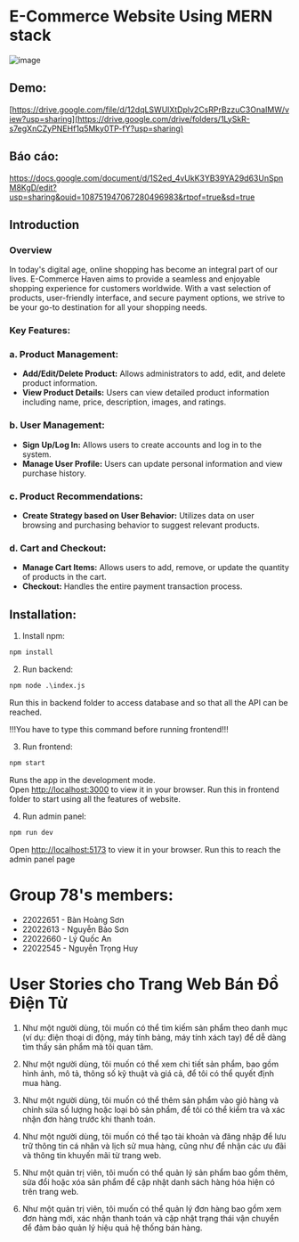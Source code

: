 # E-Commerce Website Using MERN stack

![image](https://github.com/nguyenbaoson/software_engineering_2024/assets/125812602/01a48194-9be9-46a5-ae77-dcef97c89ebb)

## Demo:
[https://drive.google.com/file/d/12dqLSWUlXtDplv2CsRPrBzzuC3OnaIMW/view?usp=sharing](https://drive.google.com/drive/folders/1LySkR-s7egXnCZyPNEHf1q5Mky0TP-fY?usp=sharing)
## Báo cáo:
https://docs.google.com/document/d/1S2ed_4vUkK3YB39YA29d63UnSpnM8KgD/edit?usp=sharing&ouid=108751947067280496983&rtpof=true&sd=true

## Introduction
### Overview
In today's digital age, online shopping has become an integral part of our lives. E-Commerce Haven aims to provide a seamless and enjoyable shopping experience for customers worldwide. With a vast selection of products, user-friendly interface, and secure payment options, we strive to be your go-to destination for all your shopping needs.
### Key Features:

### **a. Product Management:**

- **Add/Edit/Delete Product:** Allows administrators to add, edit, and delete product information.
- **View Product Details:** Users can view detailed product information including name, price, description, images, and ratings.

### **b. User Management:**

- **Sign Up/Log In:** Allows users to create accounts and log in to the system.
- **Manage User Profile:** Users can update personal information and view purchase history.

### **c. Product Recommendations:**

- **Create Strategy based on User Behavior:** Utilizes data on user browsing and purchasing behavior to suggest relevant products.

### **d. Cart and Checkout:**

- **Manage Cart Items:** Allows users to add, remove, or update the quantity of products in the cart.
- **Checkout:** Handles the entire payment transaction process.
## Installation:
1. Install npm:
```python 
npm install
```
2. Run backend:
```python 
npm node .\index.js
```
Run this in backend folder to access database and so that all the API can be reached.

 !!!You have to type this command before running frontend!!!

3. Run frontend:
```python 
npm start
```
Runs the app in the development mode.\
Open [http://localhost:3000](http://localhost:3000) to view it in your browser.
Run this in frontend folder to start using all the features of website.

4. Run admin panel:
```python 
npm run dev 
```
Open [http://localhost:5173](http://localhost:5173) to view it in your browser.
Run this to reach the admin panel page

# Group 78's members:
* 22022651 - Bàn Hoàng Sơn
* 22022613 - Nguyễn Bảo Sơn 
* 22022660 - Lý Quốc An
* 22022545 - Nguyễn Trọng Huy

# User Stories cho Trang Web Bán Đồ Điện Tử

1. Như một người dùng, tôi muốn có thể tìm kiếm sản phẩm theo danh mục (ví dụ: điện thoại di động, máy tính bảng, máy tính xách tay) để dễ dàng tìm thấy sản phẩm mà tôi quan tâm.

2. Như một người dùng, tôi muốn có thể xem chi tiết sản phẩm, bao gồm hình ảnh, mô tả, thông số kỹ thuật và giá cả, để tôi có thể quyết định mua hàng.

3. Như một người dùng, tôi muốn có thể thêm sản phẩm vào giỏ hàng và chỉnh sửa số lượng hoặc loại bỏ sản phẩm, để tôi có thể kiểm tra và xác nhận đơn hàng trước khi thanh toán.

4. Như một người dùng, tôi muốn có thể tạo tài khoản và đăng nhập để lưu trữ thông tin cá nhân và lịch sử mua hàng, cũng như để nhận các ưu đãi và thông tin khuyến mãi từ trang web.

5. Như một quản trị viên, tôi muốn có thể quản lý sản phẩm bao gồm thêm, sửa đổi hoặc xóa sản phẩm để cập nhật danh sách hàng hóa hiện có trên trang web.

6. Như một quản trị viên, tôi muốn có thể quản lý đơn hàng bao gồm xem đơn hàng mới, xác nhận thanh toán và cập nhật trạng thái vận chuyển để đảm bảo quản lý hiệu quả hệ thống bán hàng.
